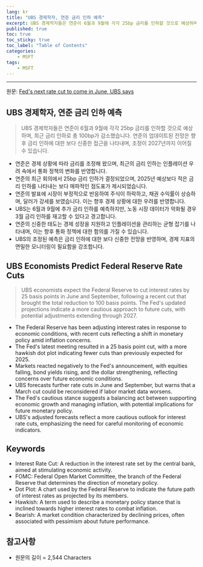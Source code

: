 ```yaml
---
lang: kr
title: "UBS 경제학자, 연준 금리 인하 예측"
excerpt: UBS 경제학자들은 연준이 6월과 9월에 각각 25bp 금리를 인하할 것으로 예상하며, 최근 금리 인하로 총 100bp가 감소했습니다. 연준의 업데이트된 전망은 향후 금리 인하에 대한 보다 신중한 접근을 나타내며, 조정이 2027년까지 이어질 수 있습니다.
published: true
toc: true
toc_sticky: true
toc_label: "Table of Contents"
categories:
    - MSFT
tags:
    - MSFT
---
```


---

  원문: [Fed's next rate cut to come in June, UBS says](https://www.investing.com/news/economy/feds-next-rate-cut-to-come-in-june-ubs-says-3786580)

## UBS 경제학자, 연준 금리 인하 예측

> UBS 경제학자들은 연준이 6월과 9월에 각각 25bp 금리를 인하할 것으로 예상하며, 최근 금리 인하로 총 100bp가 감소했습니다. 연준의 업데이트된 전망은 향후 금리 인하에 대한 보다 신중한 접근을 나타내며, 조정이 2027년까지 이어질 수 있습니다.


- 연준은 경제 상황에 따라 금리를 조정해 왔으며, 최근의 금리 인하는 인플레이션 우려 속에서 통화 정책의 변화를 반영합니다.
- 연준의 최근 회의에서 25bp 금리 인하가 결정되었으며, 2025년 예상보다 적은 금리 인하를 나타내는 보다 매파적인 점도표가 제시되었습니다.
- 연준의 발표에 시장이 부정적으로 반응하여 주식이 하락하고, 채권 수익률이 상승하며, 달러가 강세를 보였습니다. 이는 향후 경제 상황에 대한 우려를 반영합니다.
- UBS는 6월과 9월에 추가 금리 인하를 예측하지만, 노동 시장 데이터가 악화될 경우 3월 금리 인하를 재고할 수 있다고 경고합니다.
- 연준의 신중한 태도는 경제 성장을 지원하고 인플레이션을 관리하는 균형 잡기를 나타내며, 이는 향후 통화 정책에 대한 함의를 가질 수 있습니다.
- UBS의 조정된 예측은 금리 인하에 대한 보다 신중한 전망을 반영하며, 경제 지표의 면밀한 모니터링이 필요함을 강조합니다.

## UBS Economists Predict Federal Reserve Rate Cuts

> UBS economists expect the Federal Reserve to cut interest rates by 25 basis points in June and September, following a recent cut that brought the total reduction to 100 basis points. The Fed's updated projections indicate a more cautious approach to future cuts, with potential adjustments extending through 2027.


- The Federal Reserve has been adjusting interest rates in response to economic conditions, with recent cuts reflecting a shift in monetary policy amid inflation concerns.
- The Fed's latest meeting resulted in a 25 basis point cut, with a more hawkish dot plot indicating fewer cuts than previously expected for 2025.
- Markets reacted negatively to the Fed's announcement, with equities falling, bond yields rising, and the dollar strengthening, reflecting concerns over future economic conditions.
- UBS forecasts further rate cuts in June and September, but warns that a March cut could be reconsidered if labor market data worsens.
- The Fed's cautious stance suggests a balancing act between supporting economic growth and managing inflation, with potential implications for future monetary policy.
- UBS's adjusted forecasts reflect a more cautious outlook for interest rate cuts, emphasizing the need for careful monitoring of economic indicators.

## Keywords

- Interest Rate Cut: A reduction in the interest rate set by the central bank, aimed at stimulating economic activity.
- FOMC: Federal Open Market Committee, the branch of the Federal Reserve that determines the direction of monetary policy.
- Dot Plot: A chart used by the Federal Reserve to indicate the future path of interest rates as projected by its members.
- Hawkish: A term used to describe a monetary policy stance that is inclined towards higher interest rates to combat inflation.
- Bearish: A market condition characterized by declining prices, often associated with pessimism about future performance.

## 참고사항

- 원문의 길이 = 2,544 Characters

